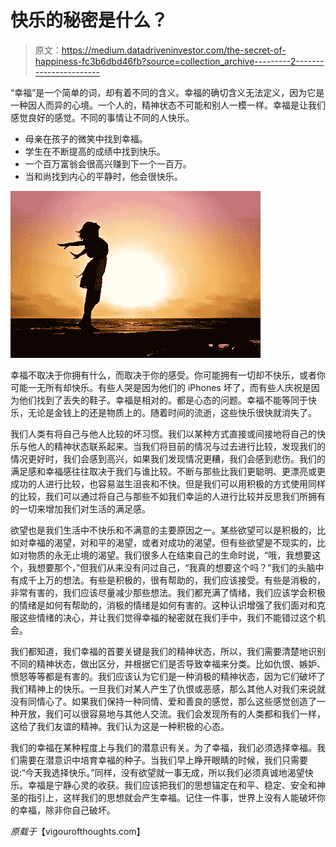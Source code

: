 # 快乐的秘密是什么？

> 原文：<https://medium.datadriveninvestor.com/the-secret-of-happiness-fc3b6dbd46fb?source=collection_archive---------2----------------------->

“幸福”是一个简单的词，却有着不同的含义。幸福的确切含义无法定义，因为它是一种因人而异的心境。一个人的，精神状态不可能和别人一模一样。幸福是让我们感觉良好的感觉。不同的事情让不同的人快乐。

*   母亲在孩子的微笑中找到幸福。
*   学生在不断提高的成绩中找到快乐。
*   一个百万富翁会很高兴赚到下一个一百万。
*   当和尚找到内心的平静时，他会很快乐。

![](img/3d7ce45be97bd2a0fef6ee793c0cf326.png)

幸福不取决于你拥有什么，而取决于你的感受。你可能拥有一切却不快乐，或者你可能一无所有却快乐。有些人哭是因为他们的 iPhones 坏了，而有些人庆祝是因为他们找到了丢失的鞋子。幸福是相对的。都是心态的问题。幸福不能等同于快乐，无论是金钱上的还是物质上的。随着时间的流逝，这些快乐很快就消失了。

我们人类有将自己与他人比较的坏习惯。我们以某种方式直接或间接地将自己的快乐与他人的精神状态联系起来。当我们将目前的情况与过去进行比较，发现我们的情况更好时，我们会感到高兴，如果我们发现情况更糟，我们会感到悲伤。我们的满足感和幸福感往往取决于我们与谁比较。不断与那些比我们更聪明、更漂亮或更成功的人进行比较，也容易滋生沮丧和不快。但是我们可以用积极的方式使用同样的比较，我们可以通过将自己与那些不如我们幸运的人进行比较并反思我们所拥有的一切来增加我们对生活的满足感。

欲望也是我们生活中不快乐和不满意的主要原因之一。某些欲望可以是积极的，比如对幸福的渴望，对和平的渴望，或者对成功的渴望。但有些欲望是不现实的，比如对物质的永无止境的渴望。我们很多人在结束自己的生命时说，“哦，我想要这个，我想要那个，”但我们从来没有问过自己，“我真的想要这个吗？”我们的头脑中有成千上万的想法。有些是积极的，很有帮助的，我们应该接受。有些是消极的，非常有害的，我们应该尽量减少那些想法。我们都充满了情绪，我们应该学会积极的情绪是如何有帮助的，消极的情绪是如何有害的。这种认识增强了我们面对和克服这些情绪的决心，并让我们觉得幸福的秘密就在我们手中，我们不能错过这个机会。

我们都知道，我们幸福的首要关键是我们的精神状态，所以，我们需要清楚地识别不同的精神状态，做出区分，并根据它们是否导致幸福来分类。比如仇恨、嫉妒、愤怒等等都是有害的。我们应该认为它们是一种消极的精神状态，因为它们破坏了我们精神上的快乐。一旦我们对某人产生了仇恨或恶感，那么其他人对我们来说就没有同情心了。如果我们保持一种同情、爱和善良的感觉，那么这些感觉创造了一种开放，我们可以很容易地与其他人交流。我们会发现所有的人类都和我们一样，这给了我们友谊的精神。我们认为这是一种积极的心态。

我们的幸福在某种程度上与我们的潜意识有关。为了幸福，我们必须选择幸福。我们需要在潜意识中培育幸福的种子。当我们早上睁开眼睛的时候，我们只需要说:“今天我选择快乐。”同样，没有欲望就一事无成，所以我们必须真诚地渴望快乐。幸福是宁静心灵的收获。我们应该把我们的思想锚定在和平、稳定、安全和神圣的指引上，这样我们的思想就会产生幸福。记住一件事，世界上没有人能破坏你的幸福，除非你自己破坏。

*原载于*【vigourofthoughts.com】